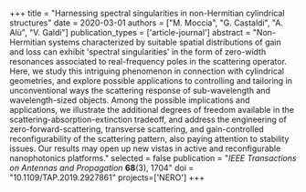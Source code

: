 +++
title = "Harnessing spectral singularities in non-Hermitian cylindrical structures"
date = 2020-03-01
authors = ["M. Moccia", "G. Castaldi", "A. Alù", "V. Galdi"]
publication_types = ['article-journal']
abstract = "Non-Hermitian systems characterized by suitable spatial distributions of gain and loss can exhibit 'spectral singularities' in the form of zero-width resonances associated to real-frequency poles in the scattering operator. Here, we study this intriguing phenomenon in connection with cylindrical geometries, and explore possible applications to controlling and tailoring in unconventional ways the scattering response of sub-wavelength and wavelength-sized objects. Among the possible implications and applications, we illustrate the additional degrees of freedom available in the scattering-absorption-extinction tradeoff, and address the engineering of zero-forward-scattering, transverse scattering, and gain-controlled reconfigurability of the scattering pattern, also paying attention to stability issues. Our results may open up new vistas in active and reconfigurable nanophotonics platforms."
selected = false
publication = "*IEEE Transactions on Antennas and Propagation* **68**(3), 1704"
doi = "10.1109/TAP.2019.2927861"
projects=['NERO']
+++
